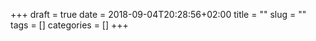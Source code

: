 +++ 
draft = true
date = 2018-09-04T20:28:56+02:00
title = ""
slug = "" 
tags = []
categories = []
+++
